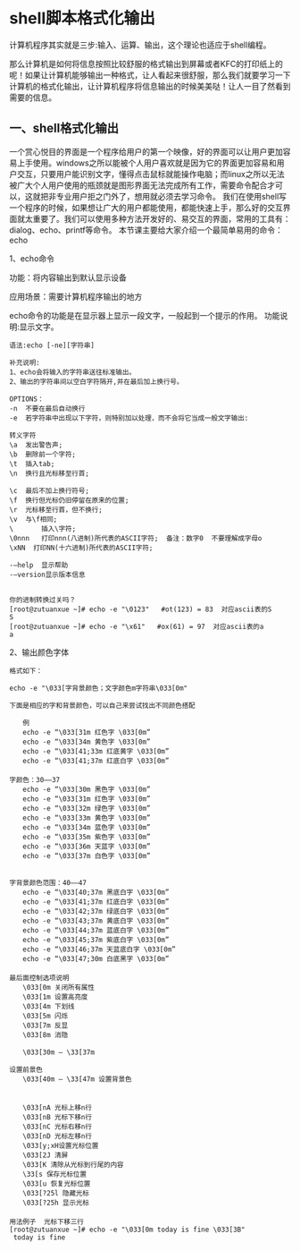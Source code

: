 # shell脚本格式化输出

计算机程序其实就是三步:输入、运算、输出，这个理论也适应于shell编程。

那么计算机是如何将信息按照比较舒服的格式输出到屏幕或者KFC的打印纸上的呢！如果让计算机能够输出一种格式，让人看起来很舒服，那么我们就要学习一下计算机的格式化输出，让计算机程序将信息输出的时候美美哒！让人一目了然看到需要的信息。


## 一、shell格式化输出

一个赏心悦目的界面是一个程序给用户的第一个映像，好的界面可以让用户更加容易上手使用。windows之所以能被个人用户喜欢就是因为它的界面更加容易和用户交互，只要用户能识别文字，懂得点击鼠标就能操作电脑；而linux之所以无法被广大个人用户使用的瓶颈就是图形界面无法完成所有工作，需要命令配合才可以，这就把非专业用户拒之门外了，想用就必须去学习命令。
我们在使用shell写一个程序的时候，如果想让广大的用户都能使用，都能快速上手，那么好的交互界面就太重要了。我们可以使用多种方法开发好的、易交互的界面，常用的工具有：dialog、echo、printf等命令。
本节课主要给大家介绍一个最简单易用的命令：echo


1、echo命令


功能：将内容输出到默认显示设备

应用场景：需要计算机程序输出的地方

echo命令的功能是在显示器上显示一段文字，一般起到一个提示的作用。 功能说明:显示文字。
```
语法:echo [-ne][字符串]

补充说明:
1、echo会将输入的字符串送往标准输出。
2、输出的字符串间以空白字符隔开,并在最后加上换行号。

OPTIONS：
-n	不要在最后自动换行
-e	若字符串中出现以下字符，则特别加以处理，而不会将它当成一般文字输出:

转义字符
\a	发出警告声;
\b	删除前一个字符;
\t	插入tab;
\n	换行且光标移至行首;

\c	最后不加上换行符号;
\f	换行但光标仍旧停留在原来的位置;
\r	光标移至行首，但不换行;
\v	与\f相同;
\		插入\字符;
\0nnn	打印nnn(八进制)所代表的ASCII字符;  备注：数字0  不要理解成字母o
\xNN  打印NN(十六进制)所代表的ASCII字符;

-–help	显示帮助
-–version显示版本信息


你的进制转换过关吗？
[root@zutuanxue ~]# echo -e "\0123"   #ot(123) = 83  对应ascii表的S
S
[root@zutuanxue ~]# echo -e "\x61"   #ox(61) = 97  对应ascii表的a
a
```


2、输出颜色字体

```
格式如下：

echo -e "\033[字背景颜色；文字颜色m字符串\033[0m"

下面是相应的字和背景颜色，可以自己来尝试找出不同颜色搭配

　　例
　　echo -e “\033[31m 红色字 \033[0m”
　　echo -e “\033[34m 黄色字 \033[0m”
　　echo -e “\033[41;33m 红底黄字 \033[0m”
　　echo -e “\033[41;37m 红底白字 \033[0m”
　　
字颜色：30—–37
　　echo -e “\033[30m 黑色字 \033[0m”
　　echo -e “\033[31m 红色字 \033[0m”
　　echo -e “\033[32m 绿色字 \033[0m”
　　echo -e “\033[33m 黄色字 \033[0m”
　　echo -e “\033[34m 蓝色字 \033[0m”
　　echo -e “\033[35m 紫色字 \033[0m”
　　echo -e “\033[36m 天蓝字 \033[0m”
　　echo -e “\033[37m 白色字 \033[0m”

　　
字背景颜色范围：40—–47
　　echo -e “\033[40;37m 黑底白字 \033[0m”
　　echo -e “\033[41;37m 红底白字 \033[0m”
　　echo -e “\033[42;37m 绿底白字 \033[0m”
　　echo -e “\033[43;37m 黄底白字 \033[0m”
　　echo -e “\033[44;37m 蓝底白字 \033[0m”
　　echo -e “\033[45;37m 紫底白字 \033[0m”
　　echo -e “\033[46;37m 天蓝底白字 \033[0m”
　　echo -e “\033[47;30m 白底黑字 \033[0m”
　　
最后面控制选项说明
　　\033[0m 关闭所有属性
　　\033[1m 设置高亮度
　　\033[4m 下划线
　　\033[5m 闪烁
　　\033[7m 反显
　　\033[8m 消隐

　　\033[30m — \33[37m 

设置前景色
　　\033[40m — \33[47m 设置背景色
　　
　　
　　\033[nA 光标上移n行
　　\033[nB 光标下移n行
　　\033[nC 光标右移n行
　　\033[nD 光标左移n行
　　\033[y;xH设置光标位置
　　\033[2J 清屏
　　\033[K 清除从光标到行尾的内容
　　\33[s 保存光标位置
　　\033[u 恢复光标位置
　　\033[?25l 隐藏光标
　　\033[?25h 显示光标
　　
用法例子  光标下移三行　　
[root@zutuanxue ~]# echo -e "\033[0m today is fine \033[3B"
 today is fine 
```